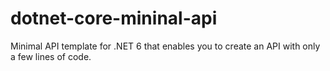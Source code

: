 # dotnet-core-mininal-api
Minimal API template for .NET 6 that enables you to create an API with only a few lines of code.

